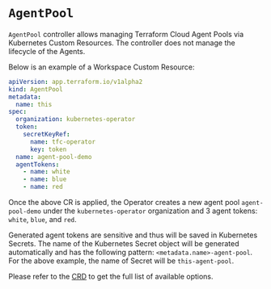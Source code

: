 # `AgentPool`

`AgentPool` controller allows managing Terraform Cloud Agent Pools via Kubernetes Custom Resources. The controller does not manage the lifecycle of the Agents.

Below is an example of a Workspace Custom Resource:

```yaml
apiVersion: app.terraform.io/v1alpha2
kind: AgentPool
metadata:
  name: this
spec:
  organization: kubernetes-operator
  token:
    secretKeyRef:
      name: tfc-operator
      key: token
  name: agent-pool-demo
  agentTokens:
    - name: white
    - name: blue
    - name: red
```

Once the above CR is applied, the Operator creates a new agent pool `agent-pool-demo` under the `kubernetes-operator` organization and 3 agent tokens: `white`, `blue`, and `red`.

Generated agent tokens are sensitive and thus will be saved in Kubernetes Secrets. The name of the Kubernetes Secret object will be generated automatically and has the following pattern: `<metadata.name>-agent-pool`. For the above example, the name of Secret will be `this-agent-pool`.

Please refer to the [CRD](../config/crd/bases/app.terraform.io_agentpool.yaml) to get the full list of available options.
